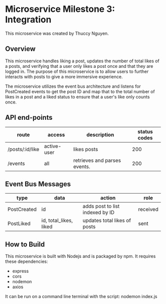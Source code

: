 # Microservice Milestone 3: Integration

This microservice was created by Thuccy Nguyen.

## Overview

This microservice handles liking a post, updates the number of total likes of a posts, and verifying that a user only likes a post once and that they are logged in. The purpose of this microservice is to allow users to further interacts with posts to give a more immersive experience. 

The microservice utilizes the event bus architecture and listens for PostCreated events to get the post ID and map that to the total number of likes in a post and a liked status to ensure that a user's like only counts once. 

## API end-points

| route            | access      | description                          | status codes |
| -----------------| ------------| ------------------------------------ |--------------|
| /posts/:id/like  | active-user | likes posts                          | 200          |
| /events          | all         | retrieves and parses events.         | 200          |


## Event Bus Messages

| type          | data                   | action                               |  role    |
| --------------| -----------------------| ------------------------------------ |----------|
| PostCreated   | id                     | adds post to list indexed by ID      | received |
| PostLiked     | id, total_likes, liked | updates total likes of posts         | sent     |



## How to Build

This microservice is built with Nodejs and is packaged by npm. It requires these dependencies:
- express
- cors
- nodemon
- axios

It can be run on a command line terminal with the script: nodemon index.js 



